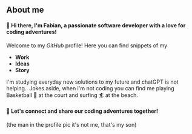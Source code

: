 ## About me

#### 🚀 Hi there, I'm **Fabian**, a passionate software developer with a love for **coding adventures**!
Welcome to my *GitHub* profile!
Here you can find snippets of my
- **Work**
- **Ideas**
- **Story**

I'm studying everyday new solutions to my future and chatGPT is not helping..
Jokes aside, when i'm not coding you can find me playing Basketball 🏀 at the court and surfing 🏄 at the beach. 
#### 🤝  Let's connect and share our coding adventures together!
(the man in the profile pic it's not me, that's my son)
